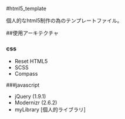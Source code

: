 #html5_template

個人的なhtml5制作の為のテンプレートファイル。

##使用アーキテクチャ 
### css
*   Reset HTML5
*   SCSS
*   Compass

###javascript
*   jQuery (1.9.1)
*   Modernizr (2.6.2)
*   myLibrary [個人的ライブラリ]